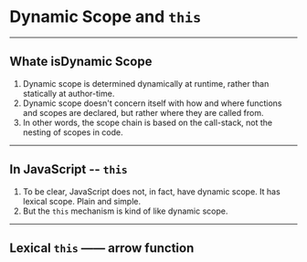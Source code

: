 # Dynamic Scope and `this`

***
## Whate isDynamic Scope
1. Dynamic scope is determined dynamically at runtime, rather than statically at
author-time.
2. Dynamic scope doesn't concern itself with how and where functions and scopes
are declared, but rather where they are called from.
3. In other words, the scope chain is based on the call-stack, not the nesting
of scopes in code.


***
## In JavaScript -- `this`
1. To be clear, JavaScript does not, in fact, have dynamic scope. It has lexical
scope. Plain and simple.
2. But the `this` mechanism is kind of like dynamic scope.


***
## Lexical `this` —— arrow function
